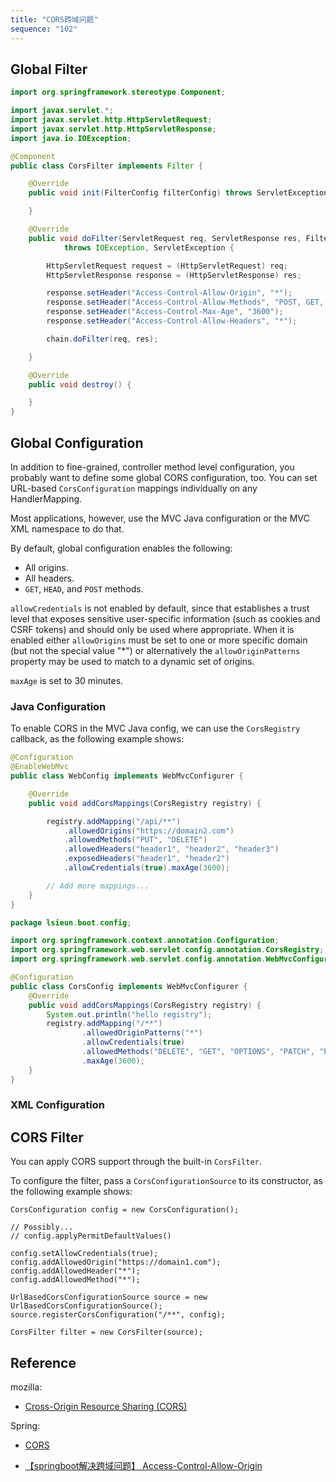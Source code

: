 ```yaml
---
title: "CORS跨域问题"
sequence: "102"
---
```


## Global Filter

```java
import org.springframework.stereotype.Component;

import javax.servlet.*;
import javax.servlet.http.HttpServletRequest;
import javax.servlet.http.HttpServletResponse;
import java.io.IOException;

@Component
public class CorsFilter implements Filter {

    @Override
    public void init(FilterConfig filterConfig) throws ServletException {

    }

    @Override
    public void doFilter(ServletRequest req, ServletResponse res, FilterChain chain)
            throws IOException, ServletException {

        HttpServletRequest request = (HttpServletRequest) req;
        HttpServletResponse response = (HttpServletResponse) res;

        response.setHeader("Access-Control-Allow-Origin", "*");
        response.setHeader("Access-Control-Allow-Methods", "POST, GET, OPTIONS, DELETE");
        response.setHeader("Access-Control-Max-Age", "3600");
        response.setHeader("Access-Control-Allow-Headers", "*");

        chain.doFilter(req, res);

    }

    @Override
    public void destroy() {

    }
}
```

## Global Configuration

In addition to fine-grained, controller method level configuration,
you probably want to define some global CORS configuration, too.
You can set URL-based `CorsConfiguration` mappings individually on any HandlerMapping.

Most applications, however, use the MVC Java configuration or the MVC XML namespace to do that.

By default, global configuration enables the following:

- All origins.
- All headers.
- `GET`, `HEAD`, and `POST` methods.

`allowCredentials` is not enabled by default,
since that establishes a trust level that exposes sensitive user-specific information
(such as cookies and CSRF tokens) and should only be used where appropriate.
When it is enabled either `allowOrigins` must be set to one or more specific domain
(but not the special value "*") or
alternatively the `allowOriginPatterns` property may be used to match to a dynamic set of origins.

`maxAge` is set to 30 minutes.

### Java Configuration

To enable CORS in the MVC Java config, we can use the `CorsRegistry` callback, as the following example shows:

```java
@Configuration
@EnableWebMvc
public class WebConfig implements WebMvcConfigurer {

    @Override
    public void addCorsMappings(CorsRegistry registry) {

        registry.addMapping("/api/**")
            .allowedOrigins("https://domain2.com")
            .allowedMethods("PUT", "DELETE")
            .allowedHeaders("header1", "header2", "header3")
            .exposedHeaders("header1", "header2")
            .allowCredentials(true).maxAge(3600);

        // Add more mappings...
    }
}
```

```java
package lsieun.boot.config;

import org.springframework.context.annotation.Configuration;
import org.springframework.web.servlet.config.annotation.CorsRegistry;
import org.springframework.web.servlet.config.annotation.WebMvcConfigurer;

@Configuration
public class CorsConfig implements WebMvcConfigurer {
    @Override
    public void addCorsMappings(CorsRegistry registry) {
        System.out.println("hello registry");
        registry.addMapping("/**")
                .allowedOriginPatterns("*")
                .allowCredentials(true)
                .allowedMethods("DELETE", "GET", "OPTIONS", "PATCH", "POST", "PUT")
                .maxAge(3600);
    }
}
```

### XML Configuration

## CORS Filter

You can apply CORS support through the built-in `CorsFilter`.

To configure the filter, pass a `CorsConfigurationSource` to its constructor, as the following example shows:

```text
CorsConfiguration config = new CorsConfiguration();

// Possibly...
// config.applyPermitDefaultValues()

config.setAllowCredentials(true);
config.addAllowedOrigin("https://domain1.com");
config.addAllowedHeader("*");
config.addAllowedMethod("*");

UrlBasedCorsConfigurationSource source = new UrlBasedCorsConfigurationSource();
source.registerCorsConfiguration("/**", config);

CorsFilter filter = new CorsFilter(source);
```

## Reference

mozilla:

- [Cross-Origin Resource Sharing (CORS)](https://developer.mozilla.org/en-US/docs/Web/HTTP/CORS)

Spring:

- [CORS](https://docs.spring.io/spring-framework/docs/current/reference/html/web.html#mvc-cors)


- [【springboot解决跨域问题】 Access-Control-Allow-Origin](https://blog.csdn.net/sgd985437/article/details/124345385)

